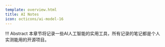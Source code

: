 ```yaml
---
template: overview.html
title: AI Notes
icon: octicons/ai-model-16
---
```

!!! Abstract
    本章节将记录一些AI人工智能的实用工具，所有记录的笔记都是个人实测能用的开源项目。
